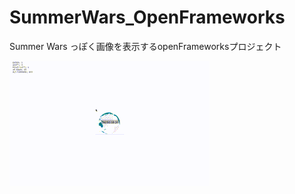 # SummerWars_OpenFrameworks
Summer Wars っぽく画像を表示するopenFrameworksプロジェクト

![gifanimation](https://github.com/Hiroki11x/openFrameworksSample/blob/master/SummerWars_OpenFrameworks/movie.gif)
